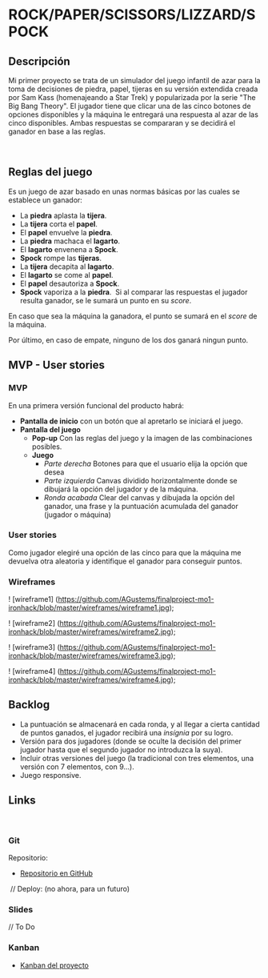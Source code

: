 # ROCK/PAPER/SCISSORS/LIZZARD/SPOCK
## Descripción

Mi primer proyecto se trata de un simulador del juego infantil de azar para la toma de decisiones de piedra, papel, tijeras en su versión extendida creada por Sam Kass (homenajeando a Star Trek) y popularizada por la serie "The Big Bang Theory". El jugador tiene que clicar una de las cinco botones de opciones disponibles y la máquina le entregará una respuesta al azar de las cinco disponibles. Ambas respuestas se compararan y se decidirá el ganador en base a las reglas.

​
## Reglas del juego 

Es un juego de azar basado en unas normas básicas por las cuales se establece un ganador: 

+ La **piedra** aplasta la **tijera**.
+ La **tijera** corta el **papel**.
+ El **papel** envuelve la **piedra**.
+ La **piedra** machaca el **lagarto**.
+ El **lagarto** envenena a **Spock**.
+ **Spock** rompe las **tijeras**.
+ La **tijera** decapita al **lagarto**.
+ El **lagarto** se come al **papel**.
+ El **papel** desautoriza a **Spock**.
+ **Spock** vaporiza a la **piedra**.
​
Si al comparar las respuestas el jugador resulta ganador, se le sumará un punto en su *score*.

En caso que sea la máquina la ganadora, el punto se sumará en el *score* de la máquina.

Por último, en caso de empate, ninguno de los dos ganará ningun punto.

## MVP - User stories

### MVP
En una primera versión funcional del producto habrá:
+ __Pantalla de inicio__ con un botón que al apretarlo se iniciará el juego.
+ __Pantalla del juego__
    - __Pop-up__ Con las reglas del juego y la imagen de las combinaciones posibles.
    - __Juego__ 
        * _Parte derecha_ Botones para que el usuario elija la opción que desea
        * _Parte izquierda_ Canvas dividido horizontalmente donde se dibujará la opción del jugador y de la máquina.
        * _Ronda acabada_ Clear del canvas y dibujada la opción del ganador, una frase y la puntuación acumulada del ganador (jugador o máquina)


### User stories
Como jugador elegiré una opción de las cinco para que la máquina me devuelva otra aleatoria y identifique el ganador para conseguir puntos.

### Wireframes
! [wireframe1] (https://github.com/AGustems/finalproject-mo1-ironhack/blob/master/wireframes/wireframe1.jpg);

! [wireframe2] (https://github.com/AGustems/finalproject-mo1-ironhack/blob/master/wireframes/wireframe2.jpg);

! [wireframe3] (https://github.com/AGustems/finalproject-mo1-ironhack/blob/master/wireframes/wireframe3.jpg);

! [wireframe4] (https://github.com/AGustems/finalproject-mo1-ironhack/blob/master/wireframes/wireframe4.jpg);


## Backlog
+ La puntuación se almacenará en cada ronda, y al llegar a cierta cantidad de puntos ganados, el jugador recibirá una *insígnia* por su logro.
+ Versión para dos jugadores (donde se oculte la decisión del primer jugador hasta que el segundo jugador no introduzca la suya).
+ Incluir otras versiones del juego (la tradicional con tres elementos, una versión con 7 elementos, con 9...).
+ Juego responsive.


## Links



​
### Git
Repositorio:
+ [Repositorio en GitHub](https://github.com/AGustems/finalproject-mo1-ironhack)

​
// Deploy: (no ahora, para un futuro)
​
### Slides
// To Do​


### Kanban

+ [Kanban del proyecto](https://trello.com/b/pwKnX0a0/mo1-final-project)



